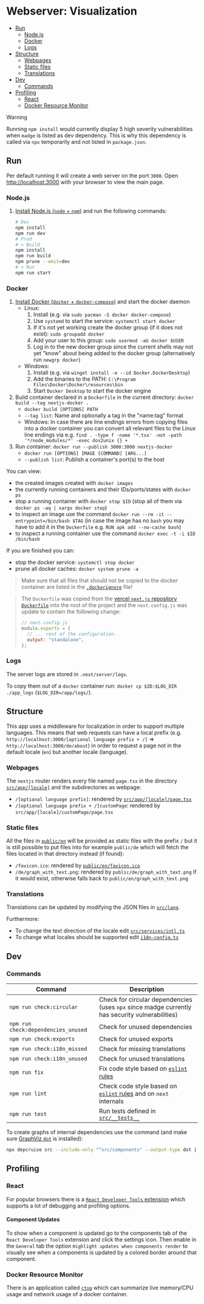 # Webserver: Visualization

- [Run](#run)
  - [Node.js](#nodejs)
  - [Docker](#docker)
  - [Logs](#logs)
- [Structure](#structure)
  - [Webpages](#webpages)
  - [Static files](#static-files)
  - [Translations](#translations)
- [Dev](#dev)
  - [Commands](#commands)
- [Profiling](#profiling)
  - [React](#react)
  - [Docker Resource Monitor](#docker-resource-monitor)

> [!WARNING]
> Running `npm install` would currently display 5 high severity vulnerabilities when `madge` is listed as dev dependency.
> This is why this dependency is called via `npx` temporarily and not listed in `package.json`.

## Run

Per default running it will create a web server on the port `3000`.
Open [http://localhost:3000](http://localhost:3000) with your browser to view the main page.

### Node.js

1. [Install Node.js (`node` + `npm`)](https://nodejs.org/en/download) and run the following commands:

   ```sh
   # Dev
   npm install
   npm run dev
   # Prod
   # > Build
   npm install
   npm run build
   npm prune --omit=dev
   # > Run
   npm run start
   ```

### Docker

1. [Install Docker (`docker` + `docker-compose`)](https://docs.docker.com/get-docker/) and start the docker daemon
   - Linux:
     1. Install (e.g. via `sudo pacman -S docker docker-compose`)
     2. Use `systemd` to start the service: `systemctl start docker`
     3. If it's not yet working create the docker group (if it does not exist): `sudo groupadd docker`
     4. Add your user to this group: `sudo usermod -aG docker $USER`
     5. Log in to the new docker group since the current shells may not yet "know" about being added to the docker group (alternatively run `newgrp docker`)
   - Windows:
     1. Install (e.g. via `winget install -e --id Docker.DockerDesktop`)
     2. Add the binaries to the PATH: `C:\Program Files\Docker\Docker\resources\bin`
     3. Start `Docker Desktop` to start the docker engine
2. Build container declared in a `Dockerfile` in the current directory: `docker build --tag nextjs-docker .`
   - `docker build [OPTIONS] PATH`
   - `--tag list`: Name and optionally a tag in the "name:tag" format
   - Windows: In case there are line endings errors from copying files into a docker container you can convert all relevant files to the Linux line endings via e.g. `find . -type f -name '*.tsx' -not -path '*/node_modules/*' -exec dos2unix {} +`
3. Run container: `docker run --publish 3000:3000 nextjs-docker`
   - `docker run [OPTIONS] IMAGE [COMMAND] [ARG...]`
   - `--publish list`: Publish a container's port(s) to the host

You can view:

- the created images created with `docker images`
- the currently running containers and their IDs/ports/states with `docker ps`
- stop a running container with `docker stop $ID` (stop all of them via `docker ps -aq | xargs docker stop`)
- to inspect an image use the command `docker run --rm -it --entrypoint=/bin/bash $TAG`
  (in case the image has no `bash` you may have to add it in the `Dockerfile` e.g. `RUN apk add --no-cache bash`)
- to inspect a running container use the command `docker exec -t -i $ID /bin/bash`

If you are finished you can:

- stop the docker service: `systemctl stop docker`
- prune all docker caches: `docker system prune -a`

> Make sure that all files that should not be copied to the docker container are listed in the [`.dockerignore`](.dockerignore) file!

> The `Dockerfile` was copied from the [vercel `next.js` repository `Dockerfile`](https://github.com/vercel/next.js/blob/canary/examples/with-docker/Dockerfile) into the root of the project and the `next.config.js` was update to contain the following change:
>
> ```js
> // next.config.js
> module.exports = {
>   // ... rest of the configuration.
>   output: "standalone",
> };
> ```

### Logs

The server logs are stored in `.next/server/logs`.

To copy them out of a `docker` container run: `docker cp $ID:$LOG_DIR ./app_logs` (`$LOG_DIR=/app/logs/`).

## Structure

This app uses a middleware for localization in order to support multiple languages.
This means that web requests can have a local prefix (e.g. `http://localhost:3000/[optional language prefix + /]` => `http://localhost:3000/de/about`) in order to request a page not in the default locale (`en`) but another locale (language).

### Webpages

The `nextjs` router renders every file named `page.tsx` in the directory [`src/app/[locale]`](src/app/[locale]) and the subdirectories as webpage:

- `/[optional language prefix]`: rendered by [`src/app/[locale]/page.tsx`](src/app/[locale]/page.tsx)
- `/[optional language prefix + /]customPage`: rendered by `src/app/[locale]/customPage/page.tsx`

### Static files

All the files in [`public/en`](public/en) will be provided as static files with the prefix `/` but it is still possible to put files into for example `public/de` which will fetch the files located in that directory instead (if found):

- `/favicon.ico`: rendered by [`public/en/favicon.ico`](public/en/favicon.ico)
- `/de/graph_with_text.png`: rendered by `public/de/graph_with_text.png` if it would exist, otherwise falls back to `public/en/graph_with_text.png`

### Translations

Translations can be updated by modifying the JSON files in [`src/lang`](src/lang).

Furthermore:

- To change the text direction of the locale edit [`src/services/intl.ts`](src/services/intl.ts)
- To change what locales should be supported edit [`i18n-config.ts`](i18n-config.ts)

## Dev

### Commands

| Command | Description |
| --- | --- |
| `npm run check:circular` | Check for circular dependencies (uses `npx` since madge currently has security vulnerabilities) |
| `npm run check:dependencies_unused` | Check for unused dependencies |
| `npm run check:exports` | Check for unused exports |
| `npm run check:i18n_missed` | Check for missing translations |
| `npm run check:i18n_unused` | Check for unused translations |
| `npm run fix` | Fix code style based on [`eslint` rules](.eslintrc.json) |
| `npm run lint` | Check code style based on [`eslint` rules](.eslintrc.json) and on `next` internals |
| `npm run test` | Run tests defined in [`src/__tests__`](src/__tests__) |

To create graphs of internal dependencies use the command (and make sure [GraphViz `dot`](https://www.graphviz.org/download/) is installed):

```sh
npx depcruise src --include-only "^src/components" --output-type dot | dot -T svg > dependency-graph.svg
```

## Profiling

### React

For popular browsers there is a [`React Developer Tools` extension](https://react.dev/learn/react-developer-tools) which supports a lot of debugging and profiling options.

#### Component Updates

To show when a component is updated go to the components tab of the `React Developer Tools` extension and click the settings icon.
Then enable in the `General` tab the option `Highlight updates when components render` to visually see when a components is updated by a colored border around that component.

### Docker Resource Monitor

There is an application called [`ctop`](https://github.com/bcicen/ctop) which can summarize live memory/CPU usage and network usage of a docker container.
